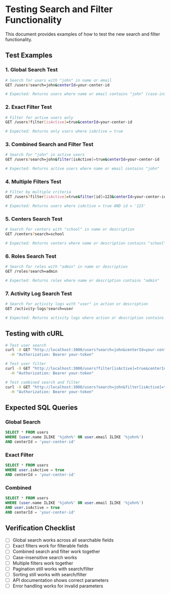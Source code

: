 # Testing Search and Filter Functionality

This document provides examples of how to test the new search and filter functionality.

## Test Examples

### 1. Global Search Test

```bash
# Search for users with "john" in name or email
GET /users?search=john&centerId=your-center-id

# Expected: Returns users where name or email contains "john" (case-insensitive)
```

### 2. Exact Filter Test

```bash
# Filter for active users only
GET /users?filter[isActive]=true&centerId=your-center-id

# Expected: Returns only users where isActive = true
```

### 3. Combined Search and Filter Test

```bash
# Search for "john" in active users
GET /users?search=john&filter[isActive]=true&centerId=your-center-id

# Expected: Returns active users where name or email contains "john"
```

### 4. Multiple Filters Test

```bash
# Filter by multiple criteria
GET /users?filter[isActive]=true&filter[id]=123&centerId=your-center-id

# Expected: Returns users where isActive = true AND id = '123'
```

### 5. Centers Search Test

```bash
# Search for centers with "school" in name or description
GET /centers?search=school

# Expected: Returns centers where name or description contains "school"
```

### 6. Roles Search Test

```bash
# Search for roles with "admin" in name or description
GET /roles?search=admin

# Expected: Returns roles where name or description contains "admin"
```

### 7. Activity Log Search Test

```bash
# Search for activity logs with "user" in action or description
GET /activity-logs?search=user

# Expected: Returns activity logs where action or description contains "user"
```

## Testing with cURL

```bash
# Test user search
curl -X GET "http://localhost:3000/users?search=john&centerId=your-center-id" \
  -H "Authorization: Bearer your-token"

# Test user filter
curl -X GET "http://localhost:3000/users?filter[isActive]=true&centerId=your-center-id" \
  -H "Authorization: Bearer your-token"

# Test combined search and filter
curl -X GET "http://localhost:3000/users?search=john&filter[isActive]=true&centerId=your-center-id" \
  -H "Authorization: Bearer your-token"
```

## Expected SQL Queries

### Global Search

```sql
SELECT * FROM users
WHERE (user.name ILIKE '%john%' OR user.email ILIKE '%john%')
AND centerId = 'your-center-id'
```

### Exact Filter

```sql
SELECT * FROM users
WHERE user.isActive = true
AND centerId = 'your-center-id'
```

### Combined

```sql
SELECT * FROM users
WHERE (user.name ILIKE '%john%' OR user.email ILIKE '%john%')
AND user.isActive = true
AND centerId = 'your-center-id'
```

## Verification Checklist

- [ ] Global search works across all searchable fields
- [ ] Exact filters work for filterable fields
- [ ] Combined search and filter work together
- [ ] Case-insensitive search works
- [ ] Multiple filters work together
- [ ] Pagination still works with search/filter
- [ ] Sorting still works with search/filter
- [ ] API documentation shows correct parameters
- [ ] Error handling works for invalid parameters
